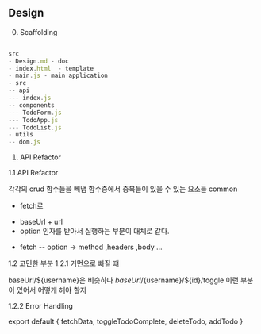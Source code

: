 ## Design 

0. Scaffolding

```typescript

src
- Design.md - doc
- index.html  - template
- main.js - main application 
- src 
-- api 
--- index.js
-- components 
--- TodoForm.js 
--- TodoApp.js
--- TodoList.js
- utils 
-- dom.js
``` 

1. API Refactor

1.1 API Refactor  

각각의 crud 함수들을 빼냄 
함수중에서 중복들이 있을 수 있는 요소들 
common
- fetch로 
* baseUrl + url 
* option 
인자를 받아서 실행하는 부분이 대체로 같다.

- fetch 
-- option -> method ,headers ,body ...


1.2 고민한 부분 
1.2.1 커먼으로 빠질 떄  

baseUrl/${username}은 비슷하나 
${baseUrl}/${username}/${id}/toggle 이런 부분이 있어서 어떻게 헤야 할지 

1.2.2  Error Handling 

 
export default {
  fetchData,
  toggleTodoComplete,
  deleteTodo,
  addTodo
}

